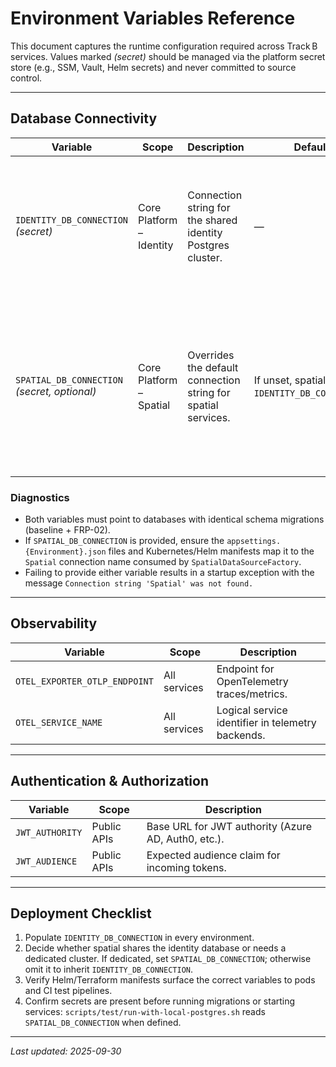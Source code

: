 # Environment Variables Reference

This document captures the runtime configuration required across Track B services. Values marked *(secret)* should be managed via the platform secret store (e.g., SSM, Vault, Helm secrets) and never committed to source control.

---

## Database Connectivity

| Variable | Scope | Description | Default | Notes |
|----------|-------|-------------|---------|-------|
| `IDENTITY_DB_CONNECTION` *(secret)* | Core Platform – Identity | Connection string for the shared identity Postgres cluster. | — | Required by FRP-01 services and acts as the fallback for spatial when a dedicated database is not provisioned. |
| `SPATIAL_DB_CONNECTION` *(secret, optional)* | Core Platform – Spatial | Overrides the default connection string for spatial services. | If unset, spatial reuses `IDENTITY_DB_CONNECTION`. | Supply this when spatial workloads need their own Postgres instance (e.g., compliance isolation, high-volume telemetry). |

### Diagnostics

- Both variables must point to databases with identical schema migrations (baseline + FRP-02). 
- If `SPATIAL_DB_CONNECTION` is provided, ensure the `appsettings.{Environment}.json` files and Kubernetes/Helm manifests map it to the `Spatial` connection name consumed by `SpatialDataSourceFactory`.
- Failing to provide either variable results in a startup exception with the message `Connection string 'Spatial' was not found.`

---

## Observability

| Variable | Scope | Description |
|----------|-------|-------------|
| `OTEL_EXPORTER_OTLP_ENDPOINT` | All services | Endpoint for OpenTelemetry traces/metrics. |
| `OTEL_SERVICE_NAME` | All services | Logical service identifier in telemetry backends. |

---

## Authentication & Authorization

| Variable | Scope | Description |
|----------|-------|-------------|
| `JWT_AUTHORITY` | Public APIs | Base URL for JWT authority (Azure AD, Auth0, etc.). |
| `JWT_AUDIENCE` | Public APIs | Expected audience claim for incoming tokens. |

---

## Deployment Checklist

1. Populate `IDENTITY_DB_CONNECTION` in every environment.
2. Decide whether spatial shares the identity database or needs a dedicated cluster. If dedicated, set `SPATIAL_DB_CONNECTION`; otherwise omit it to inherit `IDENTITY_DB_CONNECTION`.
3. Verify Helm/Terraform manifests surface the correct variables to pods and CI test pipelines.
4. Confirm secrets are present before running migrations or starting services: `scripts/test/run-with-local-postgres.sh` reads `SPATIAL_DB_CONNECTION` when defined.

---

_Last updated: 2025-09-30_
